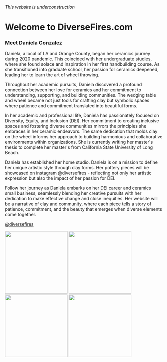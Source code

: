 
<i>This website is underconstruction</i> 
# <b>Welcome to DiverseFires.com</b>
### Meet Daniela Gonzalez

Daniela, a local of LA and Orange County, began her ceramics journey during 2020 pandemic. This coincided with her undergraduate studies, where she found solace and inspiration in her first handbuilding course. As she transitioned into graduate school, her passion for ceramics deepened, leading her to learn the art of wheel throwing.

Throughout her academic pursuits, Daniela discovered a profound connection between her love for ceramics and her commitment to understanding, supporting, and building communities. The wedging table and wheel became not just tools for crafting clay but symbolic spaces where patience and commitment translated into beautiful forms.

In her academic and professional life, Daniela has passionately focused on Diversity, Equity, and Inclusion (DEI). Her commitment to creating inclusive spaces and fostering diverse communities mirrors the principles she embraces in her ceramic endeavors. The same dedication that molds clay on the wheel informs her approach to building harmonious and collaborative environments within organizations. She is currently writing her master's thesis to complete her master's from California State University of Long Beach.

Daniela has established her home studio. Daniela is on a mission to define her unique artistic style through clay forms. Her pottery pieces will be showcased on instagram @diversefires - reflecting not only her artistic expression but also the impact of her passion for DEI.

Follow her journey as Daniela embarks on her DEI career and ceramics small business, seamlessly blending her creative pursuits with her dedication to make effective change and close inequities. Her website will be a narrative of clay and community, where each piece tells a story of patience, commitment, and the beauty that emerges when diverse elements come together.

<a href="https://www.instagram.com/diversefires">@diversefires</a>

<img src= "https://github.com/ThisisDanielaG/diversefires.github.io/assets/146487775/486474b7-2d6c-45ce-80ee-594dd48db9c5" height=200> 
<img src = "https://github.com/ThisisDanielaG/diversefires.github.io/assets/146487775/dffab9b7-f8a7-4420-8562-2f1f855b0365" height=200> 
<img src = "https://github.com/ThisisDanielaG/diversefires.github.io/assets/146487775/f619906a-3021-4b41-a4f9-7cae6059045c" height=200> 
<img src ="https://github.com/ThisisDanielaG/diversefires.github.io/assets/146487775/2347df72-6ad8-477a-9421-2ffee62c5f1e" height=200>

